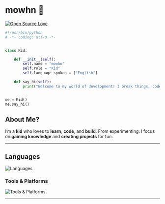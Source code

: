 # mowhn 👾
[![Open Source Love](https://badges.frapsoft.com/os/v1/open-source.svg?v=102)](https://github.com/ellerbrock/open-source-badge/)

```python
#!/usr/bin/python
# -*- coding: utf-8 -*-


class Kid:

    def __init__(self):
        self.name = "mowhn"
        self.role = "Kid"
        self.language_spoken = ["English"]

    def say_hi(self):
        print("Welcome to my world of development! I break things, code them, and learn as I grow.")


me = Kid()
me.say_hi()
```

## About Me?

I’m a **kid** who loves to **learn**, **code**, and **build**. From experimenting. I focus on **gaining knowledge** and **creating projects** for fun.

---

## Languages

<p align="left">
  <img src="https://skillicons.dev/icons?i=python,bash,javascript,cpp,cs,php,ruby,html,css&perline=3" alt="Languages" />
</p>

### Tools & Platforms
<p align="left">
  <img src="https://skillicons.dev/icons?i=linux,docker,kubernetes,git,github,aws,gcp,vim,cloudflare,idea,ai,replit,workers,nodejs,fastapi,flask,netlify,ubuntu&perline=3" alt="Tools & Platforms" />
</p>

---
